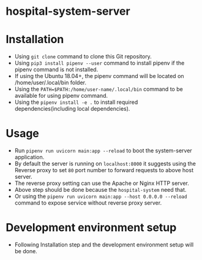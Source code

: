 # hospital-system-server

# Installation

- Using `git clone` command to clone this Git repository.
- Using `pip3 install pipenv --user` command to install pipenv if the pipenv command is not installed.
- If using the Ubuntu 18.04+, the pipenv command will be located on /home/user/.local/bin folder.
- Using the `PATH=$PATH:/home/user-name/.local/bin` command to be available for using pipenv command.
- Using the `pipenv install -e .` to install required dependencies(including local dependencies).

# Usage

- Run `pipenv run uvicorn main:app --reload` to boot the system-server application.
- By default the server is running on `localhost:8000` it suggests using the Reverse proxy to set `80` port number to forward requests to above host server.
- The reverse proxy setting can use the Apache or Nginx HTTP server.
- Above step should be done because the `hospital-system` need that.
- Or using the `pipenv run uvicorn main:app --host 0.0.0.0 --reload` command to expose service without reverse proxy server.

# Development environment setup

- Following Installation step and the development environment setup will be done.
